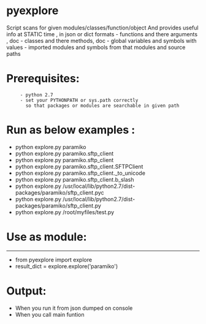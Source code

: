 

# pyexplore

Script scans for given modules/classes/function/object
And provides useful info at STATIC time , in json or dict formats
	 - functions and there arguments , doc
	 - classes and there methods, doc
         - global variables and symbols with values
         - imported modules and symbols from that modules and source paths

											
									
# Prerequisites:
         - python 2.7
         - set your PYTHONPATH or sys.path correctly 
           so that packages or modules are searchable in given path
		   
# Run as below examples :
  -  python explore.py paramiko
  -  python explore.py paramiko.sftp_client
  -  python explore.py paramiko.sftp_client
  -  python explore.py paramiko.sftp_client.SFTPClient
  -  python explore.py paramiko.sftp_client._to_unicode
  -  python explore.py paramiko.sftp_client.b_slash
  -  python explore.py /usr/local/lib/python2.7/dist-packages/paramiko/sftp_client.pyc
  -  python explore.py /usr/local/lib/python2.7/dist-packages/paramiko/sftp_client.py
  -  python explore.py /root/myfiles/test.py
   
# Use as module:
---------------------------
   - from pyexplore import explore
   - result_dict = explore.explore('paramiko')
   
   
# Output:

   - When you run it from json dumped on console
   - When you call main funtion
